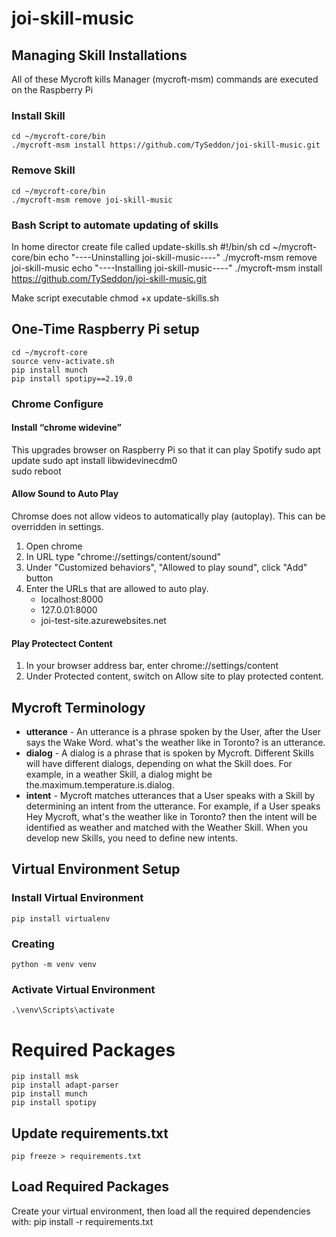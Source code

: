# joi-skill-music

## Managing Skill Installations
All of these Mycroft kills Manager (mycroft-msm) commands are executed on the Raspberry Pi

### Install Skill
    cd ~/mycroft-core/bin
    ./mycroft-msm install https://github.com/TySeddon/joi-skill-music.git

### Remove Skill    
    cd ~/mycroft-core/bin
    ./mycroft-msm remove joi-skill-music

### Bash Script to automate updating of skills
In home director create file called update-skills.sh
    #!/bin/sh
    cd ~/mycroft-core/bin
    echo "----Uninstalling joi-skill-music----"
    ./mycroft-msm remove joi-skill-music
    echo "----Installing joi-skill-music----"
    ./mycroft-msm install https://github.com/TySeddon/joi-skill-music.git

Make script executable
    chmod +x update-skills.sh

## One-Time Raspberry Pi setup
    cd ~/mycroft-core        
    source venv-activate.sh  
    pip install munch
    pip install spotipy==2.19.0


### Chrome Configure

#### Install “chrome widevine”
This upgrades browser on Raspberry Pi so that it can play Spotify
    sudo apt update
    sudo apt install libwidevinecdm0    
    sudo reboot

#### Allow Sound to Auto Play
Chromse does not allow videos to automatically play (autoplay).  This can be overridden in settings.
1. Open chrome
2. In URL type "chrome://settings/content/sound"
3. Under "Customized behaviors", "Allowed to play sound", click "Add" button
4. Enter the URLs that are allowed to auto play.
    * localhost:8000
    * 127.0.01:8000
    * joi-test-site.azurewebsites.net

#### Play Protectect Content
1. In your browser address bar, enter chrome://settings/content
2. Under Protected content, switch on Allow site to play protected content.


## Mycroft Terminology

* **utterance** - An utterance is a phrase spoken by the User, after the User says the Wake Word. what's the weather like in Toronto? is an utterance.
* **dialog** - A dialog is a phrase that is spoken by Mycroft. Different Skills will have different dialogs, depending on what the Skill does. For example, in a weather Skill, a dialog might be the.maximum.temperature.is.dialog.
* **intent** - Mycroft matches utterances that a User speaks with a Skill by determining an intent from the utterance. For example, if a User speaks Hey Mycroft, what's the weather like in Toronto? then the intent will be identified as weather and matched with the Weather Skill. When you develop new Skills, you need to define new intents.

## Virtual Environment Setup

### Install Virtual Environment
    pip install virtualenv

### Creating 
    python -m venv venv

### Activate Virtual Environment
    .\venv\Scripts\activate

# Required Packages
    pip install msk
    pip install adapt-parser
    pip install munch
    pip install spotipy


## Update requirements.txt
    pip freeze > requirements.txt

## Load Required Packages
Create your virtual environment, then load all the required dependencies with:
    pip install -r requirements.txt
